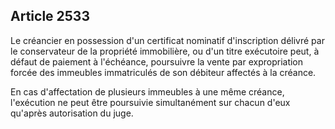 Article 2533
----
Le créancier en possession d'un certificat nominatif d'inscription délivré par
le conservateur de la propriété immobilière, ou d'un titre exécutoire peut, à
défaut de paiement à l'échéance, poursuivre la vente par expropriation forcée
des immeubles immatriculés de son débiteur affectés à la créance.

En cas d'affectation de plusieurs immeubles à une même créance, l'exécution ne
peut être poursuivie simultanément sur chacun d'eux qu'après autorisation du
juge.

